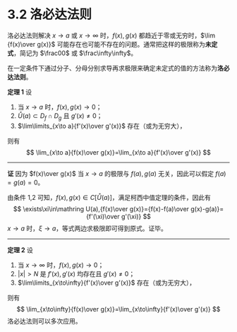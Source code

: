 # 3.2 洛必达法则

洛必达法则解决 $x\to a$ 或 $x\to\infty$ 时，$f(x),g(x)$ 都趋近于零或无穷时，$\lim {f(x)\over g(x)}$ 可能存在也可能不存在的问题。通常把这样的极限称为**未定式**，简记为 $\frac00$ 或 $\frac\infty\infty$。

在一定条件下通过分子、分母分别求导再求极限来确定未定式的值的方法称为**洛必达法则**。

**定理 1** 设

1. 当 $x\to a$ 时，$f(x),g(x)\to0$；
2. $\mathring U(a)\subset D_f\cap D_g$ 且 $g'(x)\ne 0$；
3. $\lim\limits_{x\to a}{f'(x)\over g'(x)}$ 存在（或为无穷大），

则有
$$
\lim_{x\to a}{f(x)\over g(x)}=\lim_{x\to a}{f'(x)\over g'(x)}
$$

---

**证** 因为 $f(x)\over g(x)$ 当 $x\to a$ 的极限与 $f(a),g(a)$ 无关，因此可以假定 $f(a)=g(a)=0$。

由条件 1,2 可知，$f(x),g(x)\in C[\mathring U(a)]$，满足柯西中值定理的条件，因此有
$$
\exists\xi\in\mathring U(a),{f(x)\over g(x)}={f(x)-f(a)\over g(x)-g(a)}={f'(\xi)\over g'(\xi)}
$$
$x\to a$ 时，$\xi\to a$，等式两边求极限即可得到原式。证毕。

---

**定理 2** 设

1. 当 $x\to\infty$ 时，$f(x),g(x)\to0$；
2. $|x|>N$ 是 $f'(x),g'(x)$ 均存在且 $g'(x)\ne 0$；
3. $\lim\limits_{x\to\infty}{f'(x)\over g'(x)}$ 存在（或为无穷大），

则有
$$
\lim_{x\to\infty}{f(x)\over g(x)}=\lim_{x\to\infty}{f'(x)\over g'(x)}
$$
洛必达法则可以多次应用。
